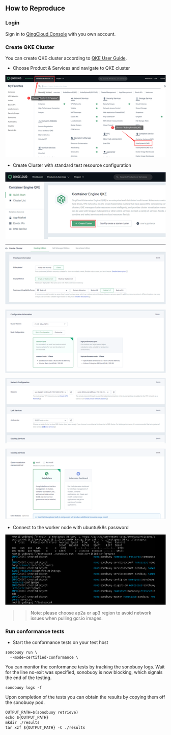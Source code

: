 ## How to Reproduce

### Login 

Sign in to [QingCloud Console](https://console.qingcloud.com/) with you own account.

### Create QKE Cluster

You can create QKE cluster according to [QKE User Guide](https://docsv3.qingcloud.com/container/qke_plus/).

- Choose Product & Services and navigate to QKE cluster

![](guide1.png)



- Create Cluster with standard test resource configuration

![](guide2.png)

![](guide3.png)

![](guide4.png)

![](guide5.png)

![](guide6.png)

- Connect to the worker node with ubuntu/k8s password

![](guide7.png)

>> Note:
>> please choose ap2a or ap3 region to avoid network issues when pulling gcr.io images.

### Run conformance tests

- Start the conformance tests on your test host

```shell
sonobuoy run \
  --mode=certified-conformance \
```

You can monitor the conformance tests by tracking the sonobuoy logs. Wait for the line no-exit was specified, sonobuoy is now blocking, which signals the end of the testing.

```shell
sonobuoy logs -f
```

Upon completion of the tests you can obtain the results by copying them off the sonobuoy pod.

```shell
OUTPUT_PATH=$(sonobuoy retrieve)
echo ${OUTPUT_PATH}
mkdir ./results
tar xzf ${OUTPUT_PATH} -C ./results
```
